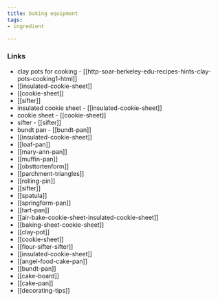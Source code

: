```yaml
---
title: baking equipment
tags:
- ingredient

---
```



### Links

* clay pots for cooking - [[http-soar-berkeley-edu-recipes-hints-clay-pots-cooking1-html]]
* [[insulated-cookie-sheet]]
* [[cookie-sheet]]
* [[sifter]]
* insulated cookie sheet - [[insulated-cookie-sheet]]
* cookie sheet - [[cookie-sheet]]
* sifter - [[sifter]]
* bundt pan - [[bundt-pan]]
* [[insulated-cookie-sheet]]
* [[loaf-pan]]
* [[mary-ann-pan]]
* [[muffin-pan]]
* [[obsttortenform]]
* [[parchment-triangles]]
* [[rolling-pin]]
* [[sifter]]
* [[spatula]]
* [[springform-pan]]
* [[tart-pan]]
* [[air-bake-cookie-sheet-insulated-cookie-sheet]]
* [[baking-sheet-cookie-sheet]]
* [[clay-pot]]
* [[cookie-sheet]]
* [[flour-sifter-sifter]]
* [[insulated-cookie-sheet]]
* [[angel-food-cake-pan]]
* [[bundt-pan]]
* [[cake-board]]
* [[cake-pan]]
* [[decorating-tips]]
